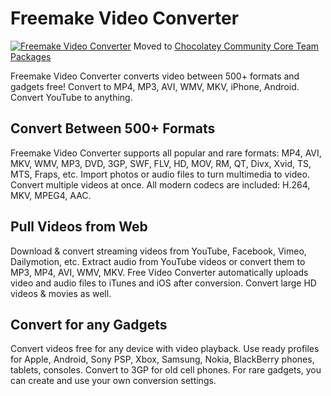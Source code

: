 # Freemake Video Converter
[![Freemake Video Converter](https://img.shields.io/badge/chocolatey-freemake--video--converter-brightgreen.svg)](https://chocolatey.org/packages/freemake-video-converter/)
Moved to [Chocolatey Community Core Team Packages](https://github.com/chocolatey/chocolatey-coreteampackages/tree/master/manual/freemake-video-converter)

Freemake Video Converter converts video between 500+ formats and gadgets free! Convert to MP4, MP3, AVI, WMV, MKV, iPhone, Android. Convert YouTube to anything.

## Convert Between 500+ Formats
Freemake Video Converter supports all popular and rare formats: MP4, AVI, MKV, WMV, MP3, DVD, 3GP, SWF, FLV, HD, MOV, RM, QT, Divx, Xvid, TS, MTS, Fraps, etc. Import photos or audio files to turn multimedia to video. Convert multiple videos at once. All modern codecs are included: H.264, MKV, MPEG4, AAC.

## Pull Videos from Web
Download &amp; convert streaming videos from YouTube, Facebook, Vimeo, Dailymotion, etc. Extract audio from YouTube videos or convert them to MP3, MP4, AVI, WMV, MKV. Free Video Converter automatically uploads video and audio files to iTunes and iOS after conversion. Convert large HD videos &amp; movies as well.

## Convert for any Gadgets
Convert videos free for any device with video playback. Use ready profiles for Apple, Android, Sony PSP, Xbox, Samsung, Nokia, BlackBerry phones, tablets, consoles. Convert to 3GP for old cell phones. For rare gadgets, you can create and use your own conversion settings.</description>
